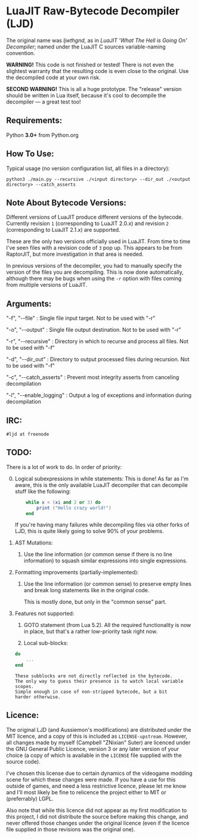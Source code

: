 LuaJIT Raw-Bytecode Decompiler (LJD)
===

The original name was _ljwthgnd_, as in _LuaJIT 'What The Hell is Going On'
Decompiler_; named under the LuaJIT C sources variable-naming convention.


__WARNING!__ This code is not finished or tested! There is not even
the slightest warranty that the resulting code is even close to the original.
Use the decompiled code at your own risk.

__SECOND WARNING!__ This is all a huge prototype. The "release" version
should be written in Lua itself, because it's cool to
decompile the decompiler — a great test too!


Requirements:
---

Python __3.0+__ from Python.org


How To Use:
---

Typical usage (no version configuration list, all files in a directory):
```
python3 ./main.py --recursive ./<input directory> --dir_out ./<output directory> --catch_asserts
```

Note About Bytecode Versions:
---

Different versions of LuaJIT produce different versions of the bytecode. Currently revision
`1` (corresponding to LuaJIT 2.0.x) and revision `2` (corresponding to LuaJIT 2.1.x) are supported.

These are the only two versions officially used in LuaJIT. From time to time I've seen files
with a revision code of `3` pop up. This appears to be from RaptorJIT, but more investigation
in that area is needed.

In previous versions of the decompiler, you had to manually specify the version of the files
you are decompiling. This is now done automatically, although there may be bugs when using
the `-r` option with files coming from multiple versions of LuaJIT.

Arguments:
---

"-f", "--file" : Single file input target. Not to be used with "-r"

"-o", "--output" : Single file output destination. Not to be used with "-r"

"-r", "--recursive" : Directory in which to recurse and process all files. Not to be used with "-f"

"-d", "--dir_out" : Directory to output processed files during recursion. Not to be used with "-f"

"-c", "--catch_asserts" : Prevent most integrity asserts from canceling decompilation

"-l", "--enable_logging" : Output a log of exceptions and information during decompilation


IRC:
---

```#ljd at freenode```


TODO:
---

There is a lot of work to do. In order of priority:

0. Logical subexpressions in while statements:
	This is done! As far as I'm aware, this is the only available LuaJIT decompiler
	that can decompile stuff like the following:

	```lua
		while x < (xi and 2 or 3) do
			print ("Hello crazy world!")
		end
	```

	If you're having many failures while decompiling files via other forks of LJD, this
	is quite likely going to solve 90% of your problems.

1. AST Mutations:
	1. Use the line information (or common sense if there is no line
	   information) to squash similar expressions into single expressions.

2. Formatting improvements (partially-implemented):
	1. Use the line information (or common sense) to preserve empty lines
	   and break long statements like in the original code.
	   
	   This is mostly done, but only in the "common sense" part.

3. Features not supported:
	1. GOTO statement (from Lua 5.2). All the required functionality is
		now in place, but that's a rather low-priority task right now.

	2. Local sub-blocks:
	```lua
	do
		...
	end
	```
	   These subblocks are not directly reflected in the bytecode.
	   The only way to guess their presence is to watch local variable scopes.
	   Simple enough in case of non-stripped bytecode, but a bit
	   harder otherwise.

Licence:
---

The original LJD (and Aussiemon's modifications) are distributed under the MIT licence, and a
copy of this is included as `LICENSE-upstream`. However, all changes made by myself
(Campbell "ZNixian" Suter) are licenced under the GNU General Public Licence, version 3 or any later
version of your choice (a copy of which is available in the `LICENSE` file supplied with the source code).

I've chosen this license due to certain dynamics of the videogame modding scene for which these changes
were made. If you have a use for this outside of games, and need a less restrictive licence, please let me know
and I'll most likely be fine to relicence the project either to MIT or (preferrably) LGPL.

Also note that while this licence did not appear as my first modification to this project, I did not
distribute the source before making this change, and never offered those changes under the original licence
(even if the licence file supplied in those revisions was the original one).
